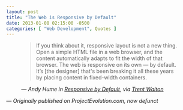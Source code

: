 ```yaml
---
layout: post
title: "The Web is Responsive by Default"
date: 2013-01-08 02:15:00 -0500
categories: [ "Web Development", Quotes ]
---
```


<figure>
  <blockquote class="quote" cite="https://blog.andyhume.net/responsive-by-default/">
    <p>If you think about it, responsive layout is not a new thing. Open a simple <span class="abbr">HTML</span> file in a web browser, and the content automatically adapts to fit the width of that browser. The web is responsive on its own — by default. It’s [the designer] that's been breaking it all these years by placing content in fixed-width containers.</p>
  </blockquote>
  <figcaption>— <cite>Andy Hume in <a href="https://blog.andyhume.net/responsive-by-default/">Responsive by Default</a>, via <a href="https://trentwalton.com/2013/01/07/flexible-foundations">Trent Walton</a></cite>
  </figcaption>
</figure>

— _Originally published on ProjectEvolution.com, now defunct_